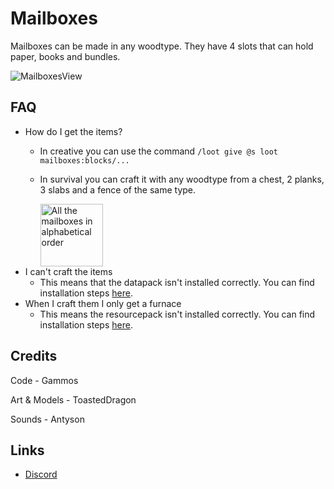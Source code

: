 # Mailboxes

Mailboxes can be made in any woodtype.
They have 4 slots that can hold paper, books and bundles.

![MailboxesView](https://github.com/DragonPoika/Mailboxes/assets/79696015/ac0e7ae9-9fde-454c-bac8-5bc8212a61e0)

## FAQ
- How do I get the items?
  - In creative you can use the command `/loot give @s loot mailboxes:blocks/...`
  - In survival you can craft it with any woodtype from a chest, 2 planks, 3 slabs and a fence of the same type.
 
    <img width="100" alt="All the mailboxes in alphabetical order" src="https://github.com/DragonPoika/Mailboxes/assets/79696015/2701da5f-b15c-47f7-870b-8dccfc83e854">
- I can't craft the items
  - This means that the datapack isn't installed correctly. You can find installation steps [here](https://minecraft.wiki/w/Tutorials/Installing_a_data_pack).
- When I craft them I only get a furnace
  - This means the resourcepack isn't installed correctly. You can find installation steps [here](https://minecraft.wiki/w/Tutorials/Installing_a_resource_pack).

## Credits
Code - Gammos
  
Art & Models - ToastedDragon
  
Sounds - Antyson

## Links

- [Discord](https://discord.gg/hg7hgHPfWF)
